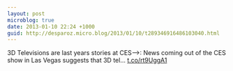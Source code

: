 ```yaml
---
layout: post
microblog: true
date: 2013-01-10 22:24 +1000
guid: http://desparoz.micro.blog/2013/01/10/t289346916486103040.html
---
```

3D Televisions are last years stories at CES⟶: News coming out of the CES show in Las Vegas suggests that 3D tel... [t.co/rt9UggA1](http://t.co/rt9UggA1)
